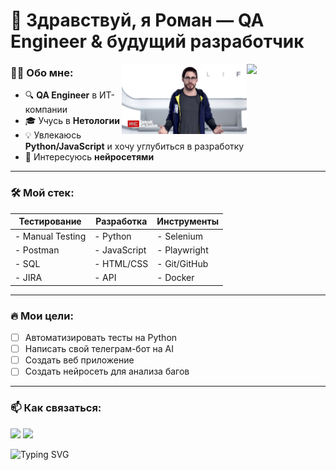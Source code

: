 # 👋 Здравствуй, я Роман — QA Engineer & будущий разработчик

<a href="https://github.com/KageByte-K2ly">
  <img align="right" width="25%" src="https://github-readme-stats.vercel.app/api?username=KageByte-K2ly&show_icons=true&theme=radical" />
</a>

<img align="right" width="200" src="1580561491.jpg">

### 🧑‍💻 Обо мне:
- 🔍 **QA Engineer** в ИТ-компании 
- 🎓 Учусь в **Нетологии** 
- 💡 Увлекаюсь **Python/JavaScript** и хочу углубиться в разработку
- 🤖 Интересуюсь **нейросетями** 



---

### 🛠 Мой стек:
| Тестирование       | Разработка      | Инструменты      |
|--------------------|----------------|------------------|
| - Manual Testing   | - Python       | - Selenium       |
| - Postman         | - JavaScript   | - Playwright     |
| - SQL             | - HTML/CSS     | - Git/GitHub     |
| - JIRA            | - API          | - Docker         |

---

### 🔥 Мои цели:
- [ ] Автоматизировать тесты на Python
- [ ] Написать свой телеграм-бот на AI
- [ ] Создать веб приложение
- [ ] Создать нейросеть для анализа багов

---

### 📫 Как связаться:
[<img src="https://img.shields.io/badge/Telegram-2CA5E0?logo=telegram&logoColor=white" height=25>](https://t.me/faketg)
[<img src="https://img.shields.io/badge/Gmail-D14836?logo=gmail&logoColor=white" height=25>](mailto:fakemail@gmail.com)

![Typing SVG](https://readme-typing-svg.herokuapp.com?font=Fira+Code&pause=1000&color=22F72A&width=435&lines=QA+Engineer;Python+Enthusiast;AI+Lover)
